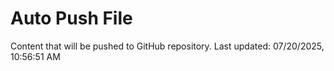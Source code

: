 # Auto Push File

Content that will be pushed to GitHub repository.
Last updated: 07/20/2025, 10:56:51 AM